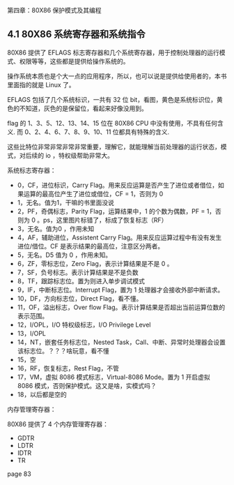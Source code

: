 
第四章：80X86 保护模式及其编程

## 4.1 80X86 系统寄存器和系统指令

80X86 提供了 EFLAGS 标志寄存器和几个系统寄存器，用于控制处理器的运行模式、权限等等，这些都是提供给操作系统的。

操作系统本质也是个大一点的应用程序，所以，也可以说是提供给使用者的，本书里面指的就是 Linux 了。

EFLAGS 包括了几个系统标识，一共有 32 位 bit，看图，黄色是系统标识位，黄色的不知道，灰色的是保留位，看起来好像没用到。

flag 的 1、3、5、12、13、14、15 位在 80X86 CPU 中没有使用，不具有任何含义. 而 0、2、4、6、7、8、9、10、11 位都具有特殊的含义.

这些比特位非常非常非常非常重要，理解它，就能理解当前处理器的运行状态，模式，对后续的 io ，特权级帮助非常大。

系统标志寄存器：

- 0，CF，进位标识，Carry Flag。用来反应运算是否产生了进位或者借位，如果运算的最高位产生了进位或借位，CF = 1，否则为 0 
- 1，无名。值为1，干嘛的书里面没说
- 2，PF，奇偶标志，Parity Flag，运算结果中，1 的个数为偶数，PF = 1，否则为 0 。ps，这里图片标错了，标成了恢复标志（RF）
- 3，无名。值为0 ，作用未知
- 4，AF，辅助进位，Assistent Carry Flag。用来反应运算过程中有没有发生进位/借位。CF 是表示结果的最高位，注意区分两者。
- 5，无名。D5 值为 0 ，作用未知。
- 6，ZF，零标志位，Zero Flag，表示计算结果是不是 0 。
- 7，SF，负号标志。表示计算结果是不是负数
- 8，TF，跟踪标志位。置为则进入单步调试模式
- 9，IF，中断标志位。Interrupt Flag，置为 1 处理器才会接收外部中断请求。
- 10，DF，方向标志位，Direct Flag，看不懂。
- 11，OF，溢出标志，Over flow Flag。表示计算结果是否超出当前运算位数的表示范围。
- 12，I/OPL，I/O 特权级标志，I/O Privilege Level
- 13，I/OPL
- 14，NT，嵌套任务标志位，Nested Task，Call、中断、异常时处理器会设置该标志位。？？？啥玩意，看不懂
- 15，空
- 16，RF，恢复标志，Rest Flag，不管
- 17，VM，虚拟 8086 模式标志，Virtual-8086 Mode。置为 1 开启虚拟 8086 模式，否则保护模式。这又是啥，实模式吗？
- 18，以后都是空的

内存管理寄存器：

80X86 提供了 4 个内存管理寄存器：

- GDTR
- LDTR
- IDTR
- TR

page 83